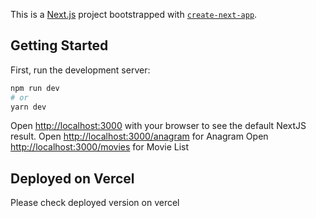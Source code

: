 This is a [Next.js](https://nextjs.org/) project bootstrapped with [`create-next-app`](https://github.com/vercel/next.js/tree/canary/packages/create-next-app).

## Getting Started

First, run the development server:

```bash
npm run dev
# or
yarn dev
```

Open [http://localhost:3000](http://localhost:3000) with your browser to see the default NextJS result.
Open [http://localhost:3000/anagram](http://localhost:3000/anagram) for Anagram 
Open [http://localhost:3000/movies](http://localhost:3000/movies) for Movie List 


## Deployed on Vercel

Please check deployed version on vercel
